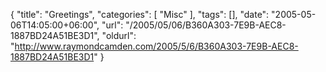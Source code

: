 {
	"title": "Greetings",
	"categories": [
		"Misc"
	],
	"tags": [],
	"date": "2005-05-06T14:05:00+06:00",
	"url": "/2005/05/06/B360A303-7E9B-AEC8-1887BD24A51BE3D1",
	"oldurl": "http://www.raymondcamden.com/2005/5/6/B360A303-7E9B-AEC8-1887BD24A51BE3D1"
}

<Long Text>